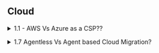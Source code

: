 ## Cloud

<a name="AWS Vs Azure as a CSP?"></a>

<details>
<summary>1.1 - AWS Vs Azure as a CSP??</summary><br><b>

When comparing AWS and Azure specifically from the perspective of their Cloud Solution Provider (CSP) programs in 2025, both offer distinct advantages depending on your business context, existing ecosystem, and cloud strategy. Here’s a focused comparison to help you understand which CSP program might be more favorable for your needs:

Microsoft Azure CSP Program Advantages
Strong Enterprise Alignment: Azure CSP is particularly favorable for businesses heavily invested in Microsoft technologies (Windows Server, Microsoft 365, Active Directory). It integrates seamlessly with such products.

One-Stop-Shop Provider: CSP partners handle all aspects—from technical support to billing—providing a single point of contact for cloud consumption, license management, provisioning, and ongoing support.

Simplified and Flexible Billing: With Azure CSP, you receive consolidated billing based on consumption, removing upfront infrastructure or licensing costs. This pay-as-you-go model offers agility and cost transparency.

Comprehensive Support & Managed Services: CSP partners offer advanced issue resolution, 24/7 local support, and managed services that relieve administrative burdens and optimize cloud resource usage.

Discounts and Cost Optimization: Azure CSP often provides more competitive pricing and discounts for organizations already using Microsoft products, improving ROI without complicated commitment models.

Early Access to Innovations: Partners and customers frequently gain earlier access to new Microsoft features and cloud technologies enabling faster adaptation and innovation.

Hybrid Cloud & Compliance Focus: Azure CSP shines for enterprises needing hybrid cloud solutions with offerings like Azure Arc, strong compliance certifications, and integrated security features.

AWS CSP Program (Savings Plans) Advantages
Broadest Global Reach & Mature Service Catalog: AWS CSP benefits from the largest market share, extensive global infrastructure, and a mature ecosystem offering 200+ well-established services covering compute, storage, AI/ML, and more.

Flexible Savings Plans: AWS Savings Plans offer spend-based flexibility, automatically applying discounts across instance types and regions, letting you adapt your use without changing commitments.

Highly Configurable Services: The AWS CSP program supports deep customization and granular control, favored by startups and businesses with diverse, complex cloud needs.

Strong Security and Reliability: AWS offers a secure, scalable, and highly reliable infrastructure with strong SLAs, extensive compliance certifications, and a huge community for support.

Innovative Cloud Automation: AWS excels in automation, networking, and integration capabilities, driving efficiency for CSP customers, especially in telecommunications and digital transformation sectors.

Which is More Favorable?
Aspect	Microsoft Azure CSP	AWS CSP (Savings Plans and Reseller Programs)
Best for	Enterprises embedded in Microsoft ecosystem, hybrid cloud, regulated industries	Organizations needing broad global reach, flexibility, innovation
Billing & Pricing	Consolidated, competitive with Microsoft discounts; flexible and transparent	Flexible spend-based Savings Plans with automatic application
Support & Managed Services	CSP partners provide end-to-end support, license management, local presence	AWS provides extensive support tiers plus reseller network support
Hybrid Cloud & Compliance	Strong hybrid tools (Azure Arc) and compliance certifications	Robust security and compliance, but hybrid tools less mature than Azure
Innovation & Ecosystem	Early access to Microsoft cloud innovations and ecosystem tools	Largest service catalog and mature innovation in AI, ML, networking
Complexity & Control	Easier onboarding and management with integrated Microsoft tools	More granular control and configuration flexibility
Summary:
If your organization is already deeply integrated with Microsoft technologies or requires hybrid cloud with strong compliance, Azure CSP is generally the more favorable and cost-effective choice, with excellent support and consolidated billing. On the other hand, if you want vast service options, global geographic options, flexibility in resource usage, and advanced automation, AWS CSP offers unmatched capabilities.

Choosing the right CSP program depends on your existing infrastructure, strategic priorities, and cloud consumption patterns.

If you want, I can provide deeper insights on specific CSP partner benefits or guide you through the partner selection process for either platform.


</b></details>

<details>
<summary>1.7 Agentless Vs Agent based Cloud Migration? </summary><br><b>

From On-Premishes
1. VMware: Agentless
2. Hyper-V: Agentless
3. Baremetal: Suppots Agent Based

One CSP to Anther CSP: Which Should You Use?

Migrating workloads from one cloud to another can be done using either agent-based or agentless migration methods.
Agent-based is preferable for complex, mission-critical, large-scale migrations where control, speed, and granular management are priorities, and you have the operational capacity to manage agents.

Agentless is better for straightforward, non-critical migrations, for environments where installing agents isn't feasible, or when simplicity and fast onboarding are essential.

Ultimately, the best choice depends on the specifics of your environment, data volume, migration complexity, required control, and staffing resources. Many migration solutions (e.g., Microsoft Azure Migrate, Google Storage Transfer, RiverMeadow) offer both options for cloud-to-cloud migrations to accommodate these varying needs.
  
Agent-Based vs Agentless Cloud Migration: Key Differences
When migrating workloads or applications to the cloud, organizations can use either agent-based or agentless migration approaches. Here are the essential differences, benefits, and use cases of each method:
Agent-Based Cloud Migration
•	How It Works: This method requires installing a small software agent on each server or endpoint that needs to be migrated.
•	Functionality: The agent captures data, application state, and system configuration, then transmits this information to the new environment in the cloud.
•	Benefits:
•	Enables continuous data replication, allowing near-zero downtime migrations.
•	Supports advanced options such as incremental sync, real-time monitoring, and automated cutover.
•	Handles complex, dynamic workloads, and often provides better support for applications that change frequently.
•	Drawbacks:
•	Need to install and manage agents, which can increase setup time and require admin rights.
•	Potential compatibility issues with certain operating systems or environments.
•	May introduce a small performance overhead during migration.
•	Typical Use Cases:
•	Critical systems requiring live migration with minimal downtime.
•	Environments where continuous data sync and failback are needed.
Agentless Cloud Migration
•	How It Works: No software agent is installed on the source systems. Migration is performed via built-in protocols (such as snapshots, APIs, or direct access methods) and management interfaces.
•	Functionality: Uses existing infrastructure management tools, hypervisors, or other interfaces to access and migrate workloads to the cloud.
•	Benefits:
•	Simpler deployment—no agent installation means less disruption and faster onboarding.
•	Lower risk of introducing security or compatibility issues on the source machine.
•	Useful for scenarios where agent installation is not possible (e.g., unsupported OS, locked-down environments).
•	Drawbacks:
•	May have limitations with incremental sync, near-zero downtime, or app-state consistency.
•	Can lack some advanced migration features that require agents.
•	Often less flexible for complex or highly dynamic migration scenarios.
•	Typical Use Cases:
•	Non-critical workloads where temporary downtime is acceptable.
•	Legacy systems or environments where agents cannot be installed.
<img width="1534" height="842" alt="image" src="https://github.com/user-attachments/assets/cb9ced17-8caa-40e6-851f-88d2ebcb6ae0" />
</b></details>



